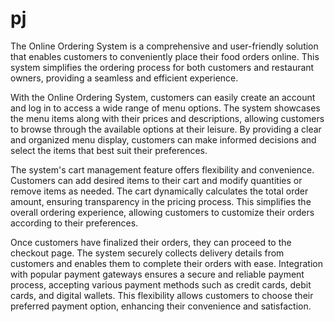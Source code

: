 # pj
The Online Ordering System is a comprehensive and user-friendly solution that enables customers to conveniently place their food orders online. This system simplifies the ordering process for both customers and restaurant owners, providing a seamless and efficient experience.

With the Online Ordering System, customers can easily create an account and log in to access a wide range of menu options. The system showcases the menu items along with their prices and descriptions, allowing customers to browse through the available options at their leisure. By providing a clear and organized menu display, customers can make informed decisions and select the items that best suit their preferences.

The system's cart management feature offers flexibility and convenience. Customers can add desired items to their cart and modify quantities or remove items as needed. The cart dynamically calculates the total order amount, ensuring transparency in the pricing process. This simplifies the overall ordering experience, allowing customers to customize their orders according to their preferences.

Once customers have finalized their orders, they can proceed to the checkout page. The system securely collects delivery details from customers and enables them to complete their orders with ease. Integration with popular payment gateways ensures a secure and reliable payment process, accepting various payment methods such as credit cards, debit cards, and digital wallets. This flexibility allows customers to choose their preferred payment option, enhancing their convenience and satisfaction.

